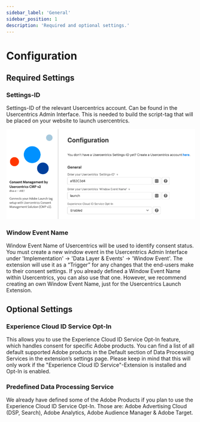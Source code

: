 ```yaml
---
sidebar_label: 'General'
sidebar_position: 1
description: 'Required and optional settings.'
---
```


# Configuration

## Required Settings

### Settings-ID

Settings-ID of the relevant Usercentrics account. Can be found in the Usercentrics Admin Interface. This is needed to build the script-tag that will be placed on your website to launch usercentrics.

![configuration.png](./img/configuration.png)

### Window Event Name

Window Event Name of Usercentrics will be used to identify consent status. You must create a new window event in the Usercentrics Admin Interface under 'Implementation' -> 'Data Layer & Events' -> 'Window Event'. The extension will use it as a “Trigger” for any changes that the end-users make to their consent settings. If you already defined a Window Event Name within Usercentrics, you can also use that one. However, we recommend creating an own Window Event Name, just for the Usercentrics Launch Extension. 

## Optional Settings

### Experience Cloud ID Service Opt-In

This allows you to use the Experience Cloud ID Service Opt-In feature, which handles consent for specific Adobe products. You can find a list of all default supported Adobe products in the Default section of Data Processing Services in the extension’s settings page. Please keep in mind that this will only work if the "Experience Cloud ID Service"-Extension is installed and Opt-In is enabled.

### Predefined Data Processing Service

We already have defined some of the Adobe Products if you plan to use the Experience Cloud ID Service Opt-In. Those are: Adobe Advertising Cloud (DSP, Search), Adobe Analytics, Adobe Audience Manager & Adobe Target.
